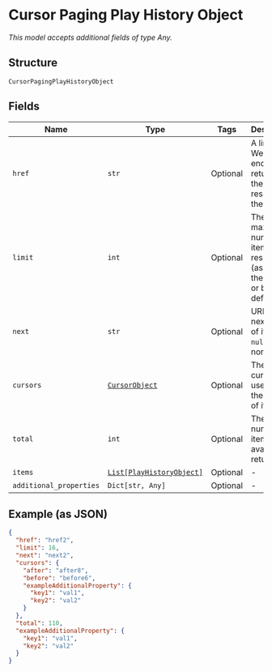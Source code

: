 
# Cursor Paging Play History Object

*This model accepts additional fields of type Any.*

## Structure

`CursorPagingPlayHistoryObject`

## Fields

| Name | Type | Tags | Description |
|  --- | --- | --- | --- |
| `href` | `str` | Optional | A link to the Web API endpoint returning the full result of the request. |
| `limit` | `int` | Optional | The maximum number of items in the response (as set in the query or by default). |
| `next` | `str` | Optional | URL to the next page of items. ( `null` if none) |
| `cursors` | [`CursorObject`](../../doc/models/cursor-object.md) | Optional | The cursors used to find the next set of items. |
| `total` | `int` | Optional | The total number of items available to return. |
| `items` | [`List[PlayHistoryObject]`](../../doc/models/play-history-object.md) | Optional | - |
| `additional_properties` | `Dict[str, Any]` | Optional | - |

## Example (as JSON)

```json
{
  "href": "href2",
  "limit": 16,
  "next": "next2",
  "cursors": {
    "after": "after8",
    "before": "before6",
    "exampleAdditionalProperty": {
      "key1": "val1",
      "key2": "val2"
    }
  },
  "total": 110,
  "exampleAdditionalProperty": {
    "key1": "val1",
    "key2": "val2"
  }
}
```

